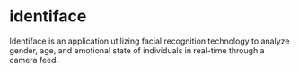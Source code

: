 # identiface
Identiface is an application utilizing facial recognition technology to analyze gender, age, and emotional state of individuals in real-time through a camera feed.
